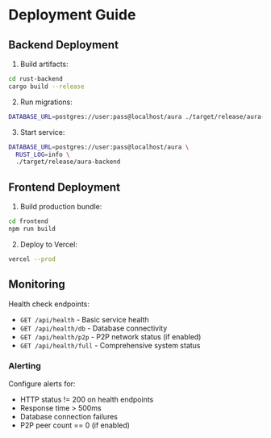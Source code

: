 # Deployment Guide

## Backend Deployment

1. Build artifacts:
```bash
cd rust-backend
cargo build --release
```

2. Run migrations:
```bash
DATABASE_URL=postgres://user:pass@localhost/aura ./target/release/aura-backend migrate
```

3. Start service:
```bash
DATABASE_URL=postgres://user:pass@localhost/aura \
  RUST_LOG=info \
  ./target/release/aura-backend
```

## Frontend Deployment

1. Build production bundle:
```bash
cd frontend
npm run build
```

2. Deploy to Vercel:
```bash
vercel --prod
```

## Monitoring

Health check endpoints:
- `GET /api/health` - Basic service health
- `GET /api/health/db` - Database connectivity
- `GET /api/health/p2p` - P2P network status (if enabled)
- `GET /api/health/full` - Comprehensive system status

### Alerting
Configure alerts for:
- HTTP status != 200 on health endpoints
- Response time > 500ms
- Database connection failures
- P2P peer count == 0 (if enabled)
